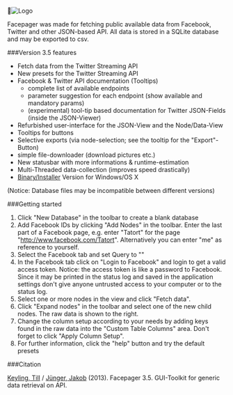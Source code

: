 ![Logo](https://raw.github.com/strohne/Facepager/master/icons/icon_facepager.png)

Facepager was made for fetching public available data from Facebook, Twitter and other JSON-based API. 
All data is stored in a SQLite database and may be exported to csv. 

###Version 3.5 features

- Fetch data from the Twitter Streaming API
- New presets for the Twitter Streaming API
- Facebook & Twitter API documentation (Tooltips)
    - complete list of available endpoints
    - parameter suggestion for each endpoint (show available and mandatory params)
    - (experimental) tool-tip based documentation for Twitter JSON-Fields (inside the JSON-Viewer)
- Refurbished user-interface for the JSON-View and the Node/Data-View
- Tooltips for buttons
- Selective exports (via node-selection; see the tooltip for the "Export"-Button)
- simple file-downloader (download pictures etc.)
- New statusbar with more informations & runtime-estimation
- Multi-Threaded data-collection (improves speed drastically)
- [Binary/Installer](http://www.ls1.ifkw.uni-muenchen.de/personen/wiss_ma/keyling_till/software.html) Version for Windows/OS X

(Notice: Database files may be incompatible between different versions)
                                                      

###Getting started

1. Click "New Database" in the toolbar to create a blank database
2. Add Facebook IDs by clicking "Add Nodes" in the toolbar. Enter the last part of a Facebook page, e.g. enter "Tatort" for the page "http://www.facebook.com/Tatort". Alternatively you can enter "me" as reference to yourself.
3. Select the Facebook tab and set Query to "<self>"
4. In the Facebook tab click on "Login to Facebook" and login to get a valid access token. Notice: the access token is like a password to Facebook. Since it may be printed in the status log and saved in the application settings don't give anyone untrusted access to your computer or to the status log.
5. Select one or more nodes in the view and click "Fetch data".
6. Click "Expand nodes" in the toolbar and select one of the new child nodes. The raw data is shown to the right.
7. Change the column setup according to your needs by adding keys found in the raw data into the "Custom Table Columns" area. Don't forget to click "Apply Column Setup".
8. For further information, click the "help" button and try the default presets


###Citation

[Keyling, Till](http://www.ls1.ifkw.uni-muenchen.de/personen/wiss_ma/keyling_till/index.html) / [Jünger, Jakob](http://www.phil.uni-greifswald.de/sozial/ipk/mitarbeitende/lehrstuhl-fuer-kommunikationswissenschaft/jakob-juenger.html) (2013). Facepager 3.5. GUI-Toolkit for generic data retrieval on API.
